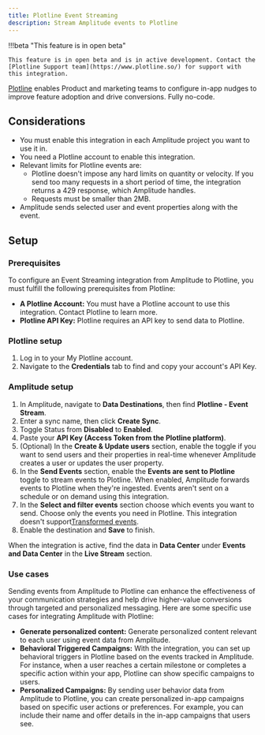 ```yaml
---
title: Plotline Event Streaming
description: Stream Amplitude events to Plotline
---
```


!!!beta "This feature is in open beta"

    This feature is in open beta and is in active development. Contact the [Plotline Support team](https://www.plotline.so/) for support with this integration.

[Plotline](https://www.plotline.so/) enables Product and marketing teams to configure in-app nudges to improve feature adoption and drive conversions. Fully no-code.

## Considerations

- You must enable this integration in each Amplitude project you want to use it in.
- You need a Plotline account to enable this integration.
- Relevant limits for Plotline events are:
    - Plotline doesn't impose any hard limits on quantity or velocity. If you send too many requests in a short period of time, the integration returns a 429 response, which Amplitude handles. 
    - Requests must be smaller than 2MB.
- Amplitude sends selected user and event properties along with the event.

## Setup

### Prerequisites

To configure an Event Streaming integration from Amplitude to Plotline, you must fulfill the following prerequisites from Plotline:

- **A Plotline Account:** You must have a Plotline account to use this integration. Contact Plotline to learn more.
- **Plotline API Key:** Plotline requires an API key to send data to Plotline.

### Plotline setup

1. Log in to your My Plotline account.
2. Navigate to the **Credentials** tab to find and copy your account's API Key.

### Amplitude setup

1. In Amplitude, navigate to **Data Destinations**, then find **Plotline - Event Stream**.
2. Enter a sync name, then click **Create Sync**.
3. Toggle Status from **Disabled** to **Enabled**.
4. Paste your **API Key (Access Token from the Plotline platform)**.
5. (Optional) In the **Create & Update users** section, enable the toggle if you want to send users and their properties in real-time whenever Amplitude creates a user or updates the user property.
6. In the **Send Events** section, enable the **Events are sent to Plotline** toggle to stream events to Plotline. When enabled, Amplitude forwards events to Plotline when they're ingested. Events aren't sent on a schedule or on demand using this integration.
7. In the **Select and filter events** section choose which events you want to send. Choose only the events you need in Plotline. This integration doesn't support[Transformed events](https://www.google.com/url?q=https://help.amplitude.com/hc/en-us/articles/5913315221915-Transformations-Retroactively-modify-your-event-data-structure%23:~:text%3DAmplitude%2520Data%27s%2520transformations%2520feature%2520allows,them%2520to%2520all%2520historical%2520data.&sa=D&source=docs&ust=1692341974637179&usg=AOvVaw1BdAYfjzWTy1y9u94STUaQ).
8. Enable the destination and **Save** to finish.

When the integration is active, find the data in **Data Center** under **Events and Data Center** in the **Live Stream** section. 

### Use cases

Sending events from Amplitude to Plotline can enhance the effectiveness of your communication strategies and help drive higher-value conversions through targeted and personalized messaging. Here are some specific use cases for integrating Amplitude with Plotline:

- **Generate personalized content:** Generate personalized content relevant to each user using event data from Amplitude.
- **Behavioral Triggered Campaigns:** With the integration, you can set up behavioral triggers in Plotline based on the events tracked in Amplitude. For instance, when a user reaches a certain milestone or completes a specific action within your app, Plotline can show specific campaigns to users.
- **Personalized Campaigns:** By sending user behavior data from Amplitude to Plotline, you can create personalized in-app campaigns based on specific user actions or preferences. For example, you can include their name and offer details in the in-app campaigns that users see.
